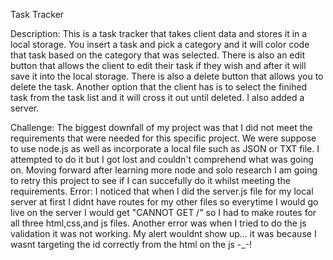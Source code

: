Task Tracker

Description: This is a task tracker that takes client data and stores it in a local storage. You insert a task and pick a category and it will color code that task based on the category that was selected. There is also an edit button that allows the client to edit their task if they wish and after it will save it into the local storage. There is also a delete button that allows you to delete the task. Another option that the client has is to select the finihed task from the task list and it will cross it out until deleted. I also added a server.

Challenge: The biggest downfall of my project was that I did not meet the requirements that were needed for this specific project. We were suppose to use node.js as well as incorporate a local file such as JSON or TXT file. I attempted to do it but I got lost and couldn't comprehend what was going on. Moving forward after learning more node and solo research I am going to retry this project to see if I can succefully do it whilst meeting the requirements.
Error: I noticed that when I did the server.js file for my local server at first I didnt have routes for my other files so everytime I would go live on the server I would get "CANNOT GET /" so I had to make routes for all three html,css,and js files. Another error was when I tried to do the js validation it was not working. My alert wouldnt show up... it was because I wasnt targeting the id correctly from the html on the js -_-!
